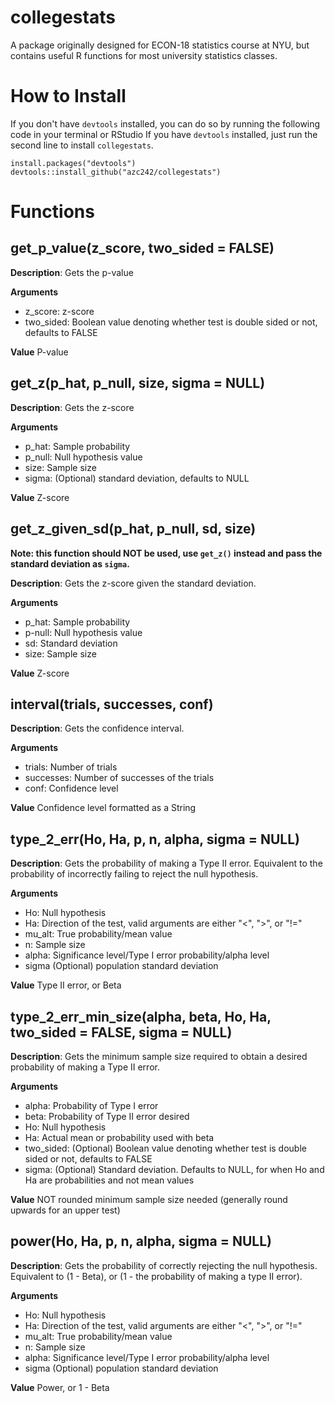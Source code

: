# collegestats
A package originally designed for ECON-18 statistics course at NYU, but contains useful R functions for most university statistics classes.

# How to Install
If you don't have `devtools` installed, you can do so by running the following code in your terminal or RStudio
If you have ``devtools`` installed, just run the second line to install `collegestats`.
```
install.packages("devtools")
devtools::install_github("azc242/collegestats")
```
# Functions
## get_p_value(z_score, two_sided = FALSE)
**Description**: Gets the p-value

**Arguments** 
- z_score: z-score
- two_sided: Boolean value denoting whether test is double sided or not, defaults to FALSE

**Value**
P-value

## get_z(p_hat, p_null, size, sigma = NULL)
**Description**: Gets the z-score

**Arguments** 
- p_hat: Sample probability
- p_null: Null hypothesis value
- size: Sample size
- sigma: (Optional) standard deviation, defaults to NULL

**Value**
Z-score

## get_z_given_sd(p_hat, p_null, sd, size)
**Note: this function should NOT be used, use ``get_z()`` instead and pass the standard deviation as ``sigma``.**

**Description**: Gets the z-score given the standard deviation.

**Arguments** 
- p_hat: Sample probability
- p-null: Null hypothesis value
- sd: Standard deviation
- size: Sample size

**Value**
Z-score

## interval(trials, successes, conf)
**Description**: Gets the confidence interval.

**Arguments** 
- trials: Number of trials
- successes: Number of successes of the trials
- conf: Confidence level

**Value**
Confidence level formatted as a String

## type_2_err(Ho, Ha, p, n, alpha, sigma = NULL)
**Description**: Gets the probability of making a Type II error. Equivalent to the probability of incorrectly failing to reject the null hypothesis. 

**Arguments** 
- Ho: Null hypothesis
- Ha: Direction of the test, valid arguments are either "<", ">", or "!="
- mu_alt: True probability/mean value
- n: Sample size
- alpha: Significance level/Type I error probability/alpha level
- sigma (Optional) population standard deviation

**Value**
Type II error, or Beta
## type_2_err_min_size(alpha, beta, Ho, Ha, two_sided = FALSE, sigma = NULL)
**Description**: Gets the minimum sample size required to obtain a desired probability of making a Type II error. 

**Arguments** 
- alpha: Probability of Type I error
- beta: Probability of Type II error desired
- Ho: Null hypothesis
- Ha: Actual mean or probability used with beta
- two_sided: (Optional) Boolean value denoting whether test is double sided or not, defaults to FALSE
- sigma: (Optional) Standard deviation. Defaults to NULL, for when Ho and Ha are probabilities and not mean values

**Value**
NOT rounded minimum sample size needed (generally round upwards for an upper test)

## power(Ho, Ha, p, n, alpha, sigma = NULL)
**Description**: Gets the probability of correctly rejecting the null hypothesis. Equivalent to (1 - Beta), or (1 - the probability of making a type II error).

**Arguments** 
- Ho: Null hypothesis
- Ha: Direction of the test, valid arguments are either "<", ">", or "!="
- mu_alt: True probability/mean value
- n: Sample size
- alpha: Significance level/Type I error probability/alpha level
- sigma (Optional) population standard deviation

**Value**
Power, or 1 - Beta
